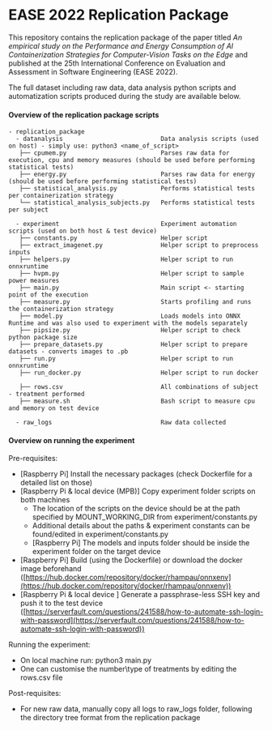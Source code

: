 # EASE 2022 Replication Package
This repository contains the replication package of the paper titled _An empirical study on the Performance and Energy Consumption of AI Containerization Strategies for Computer-Vision Tasks on the Edge_ and published at the 25th International Conference on Evaluation and Assessment in Software Engineering (EASE 2022). 

The full dataset including raw data, data analysis python scripts and automatization scripts produced during the study are available below.

#### Overview of the replication package scripts

```
- replication_package
  - datanalysis                           Data analysis scripts (used on host) - simply use: python3 <name_of_script>
   ├── cpumem.py                          Parses raw data for execution, cpu and memory measures (should be used before performing statistical tests)
   ├── energy.py                          Parses raw data for energy (should be used before performing statistical tests)
   ├── statistical_analysis.py            Performs statistical tests per containerization strategy
   └── statistical_analysis_subjects.py   Performs statistical tests per subject 
  
  - experiment                            Experiment automation scripts (used on both host & test device)
   ├── constants.py                       Helper script
   ├── extract_imagenet.py                Helper script to preprocess inputs
   ├── helpers.py                         Helper script to run onnxruntime
   ├── hvpm.py                            Helper script to sample power measures
   ├── main.py                            Main script <- starting point of the execution
   ├── measure.py                         Starts profiling and runs the containerization strategy
   ├── model.py                           Loads models into ONNX Runtime and was also used to experiment with the models separately
   ├── pipsize.py                         Helper script to check python package size
   ├── prepare_datasets.py                Helper script to prepare datasets - converts images to .pb
   ├── run.py                             Helper script to run onnxruntime
   ├── run_docker.py                      Helper script to run docker
   
   ├── rows.csv                           All combinations of subject - treatment performed
   ├── measure.sh                         Bash script to measure cpu and memory on test device
   
  - raw_logs                              Raw data collected
```

#### Overview on running the experiment

Pre-requisites:

- [Raspberry Pi] Install the necessary packages (check Dockerfile for a detailed list on those)
- [Raspberry Pi & local device (MPB)] Copy experiment folder scripts on both machines
    - The location of the scripts on the device should be at the path specified by MOUNT_WORKING_DIR from experiment/constants.py
    - Additional details about the paths & experiment constants can be found/edited in experiment/constants.py
    - [Raspberry Pi] The models and inputs folder should be inside the experiment folder on the target device
- [Raspberry Pi] Build (using the Dockerfile) or download the docker image beforehand ([https://hub.docker.com/repository/docker/rhampau/onnxenv](https://hub.docker.com/repository/docker/rhampau/onnxenv))
- [Raspberry Pi & local device ] Generate a passphrase-less SSH key and push it to the test device ([https://serverfault.com/questions/241588/how-to-automate-ssh-login-with-password](https://serverfault.com/questions/241588/how-to-automate-ssh-login-with-password))

Running the experiment:

- On local machine run: python3 main.py
- One can customise the number\type of treatments by editing the rows.csv file

Post-requisites:

- For new raw data, manually copy all logs to raw_logs folder, following the directory tree format from the replication package
